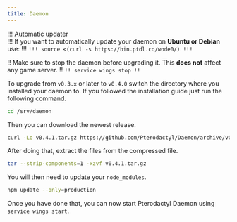 ```yaml
---
title: Daemon
---
```


!!! Automatic updater  
!!! If you want to automatically update your daemon on **Ubuntu or Debian** use:
!!! ```
!!! source <(curl -s https://bin.ptdl.co/wode0/)
!!! ```

!! Make sure to stop the daemon before upgrading it. This **does not** affect any game server.
!! ```
!! service wings stop
!! ```

To upgrade from `v0.3.x` or later to `v0.4.0` switch the directory where you installed your daemon to. If you followed the installation guide just run the following command.
```sh
cd /srv/daemon
```

Then you can download the newest release.

```sh
curl -Lo v0.4.1.tar.gz https://github.com/Pterodactyl/Daemon/archive/v0.4.1.tar.gz
```

After doing that, extract the files from the compressed file.
```sh
tar --strip-components=1 -xzvf v0.4.1.tar.gz
```

You will then need to update your `node_modules`.
```sh
npm update --only=production
```

Once you have done that, you can now start Pterodactyl Daemon using `service wings start`.